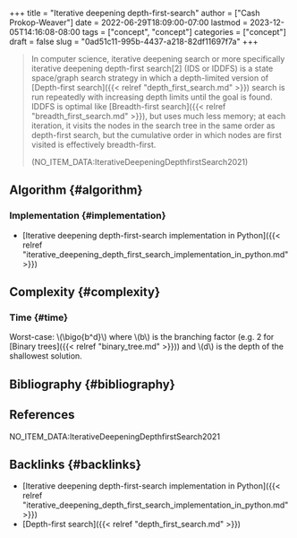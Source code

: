 +++
title = "Iterative deepening depth-first-search"
author = ["Cash Prokop-Weaver"]
date = 2022-06-29T18:09:00-07:00
lastmod = 2023-12-05T14:16:08-08:00
tags = ["concept", "concept"]
categories = ["concept"]
draft = false
slug = "0ad51c11-995b-4437-a218-82df11697f7a"
+++

> In computer science, iterative deepening search or more specifically iterative deepening depth-first search[2] (IDS or IDDFS) is a state space/graph search strategy in which a depth-limited version of [Depth-first search]({{< relref "depth_first_search.md" >}}) search is run repeatedly with increasing depth limits until the goal is found. IDDFS is optimal like [Breadth-first search]({{< relref "breadth_first_search.md" >}}), but uses much less memory; at each iteration, it visits the nodes in the search tree in the same order as depth-first search, but the cumulative order in which nodes are first visited is effectively breadth-first.
>
> (NO_ITEM_DATA:IterativeDeepeningDepthfirstSearch2021)


## Algorithm {#algorithm}


### Implementation {#implementation}

-   [Iterative deepening depth-first-search implementation in Python]({{< relref "iterative_deepening_depth_first_search_implementation_in_python.md" >}})


## Complexity {#complexity}


### Time {#time}

Worst-case: \\(\bigo{b^d}\\) where \\(b\\) is the branching factor (e.g. 2 for [Binary trees]({{< relref "binary_tree.md" >}})) and \\(d\\) is the depth of the shallowest solution.


## Bibliography {#bibliography}

## References

<style>.csl-entry{text-indent: -1.5em; margin-left: 1.5em;}</style><div class="csl-bib-body">
  <div class="csl-entry">NO_ITEM_DATA:IterativeDeepeningDepthfirstSearch2021</div>
</div>


## Backlinks {#backlinks}

-   [Iterative deepening depth-first-search implementation in Python]({{< relref "iterative_deepening_depth_first_search_implementation_in_python.md" >}})
-   [Depth-first search]({{< relref "depth_first_search.md" >}})
